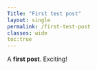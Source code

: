 ```yaml
---
Title: "First test post"
layout: single
permalink: /first-test-post
classes: wide
toc:true
---
```


A **first post**. Exciting!
